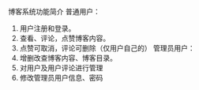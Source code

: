 博客系统功能简介
普通用户：
1.	用户注册和登录。
2.	查看、评论，点赞博客内容。
3.	点赞可取消，评论可删除（仅用户自己的）
管理员用户：
1.	增删改查博客内容、博客目录。
2.	对用户及用户评论进行管理
3.	修改管理员用户信息、密码
